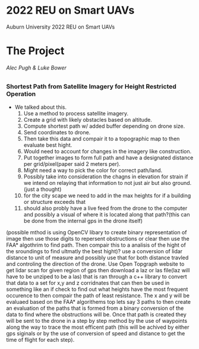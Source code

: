 # 2022 REU on Smart UAVs
Auburn University 2022 REU on Smart UAVs

# The Project

###### Alec Pugh & Luke Bower

### Shortest Path from Satellite Imagery for Height Restricted Operation
* We talked about this.
    1. Use a method to process satellite imagery.
    1. Create a grid with likely obstacles based on altitude.
    1. Compute shortest path w/ added buffer depending on drone size.
    1. Send coordinates to drone.
    2. Then take this data and compair it to a topographic map to then evaluate best hight.
    2. Would need to account for changes in the imagery like construction.
    2. Put together images to form full path and have a designated distance per grid/pixel(paper said 2 meters per).
    2. Might need a way to pick the color for correct path/land.
    3. Possibly take into consideration the chagns in elevation for strain if we intend on relaying that information to not just air but also ground.(just a thought) 
    4. for the city scape we need to add in the max heights for if a building or structure exceeds that
    5. should also probly have a live feed from the drone to the computer and possibly a visual of where it is located along that path?(this can be done from the internal gps in the drone itself)

(possible mthod is using OpenCV libary to create binary representation of image then use those digits to repersent obstructions or clear then use the FAA* algothrim to find path. Then compair this to a analisis of the hight of the sroundings to find ultmatly the best hight)?
use a conversion of lidar distance to unit of measure and possibly use that for both distance travled and controling the direction of the drone.
Use Open Topgraph website to get lidar scan for given region of gps then download a laz or las file(laz will have to be unziped to be a las) that is ran through a c++ library to convert that data to a set for x,y and z corridnates that can then be used in something like an if check to find out what heights have the most frequent occurence to then compair the path of least resistance. The x and y will be evaluaed based on the FAA* algorithems top lets say 3 paths to then create an evaluation of the paths that is formed from a binary conversion of the data to find where the obstructions will be. Once that path is created they will be sent to the drone in a step by step method by the use of waypoints along the way to trace the most efficent path (this will be achived by either gps siginals or by the use of conversion of speed and distance to get the time of flight for each step). 

   
